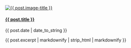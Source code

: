 <div class="col mb-4">
  <div class="card h-100">
      <a href="{{ post.url }}"><img class="card-img-top p-0" src="assets/images/{{ post.cover | relative_url }}" alt="{{ post.image-title }}"/></a>
    <!--<h2 class="blog"><a href="{{ post.url }}">{{ post.title }}</a></h2>
    <p>{{ post.date | date_to_string }}</p>-->
    <div class="card-body">
      <h4 class="blog-title"><a href="{{ post.url }}">{{ post.title }}</a></h4>
      <p class="card-text m-0"><span class="post-date">{{ post.date | date_to_string }}</span></p>
      <p class="card-text m-0">{{ post.excerpt | markdownify | strip_html | markdownify }}</p>
    </div>
  </div>
</div>